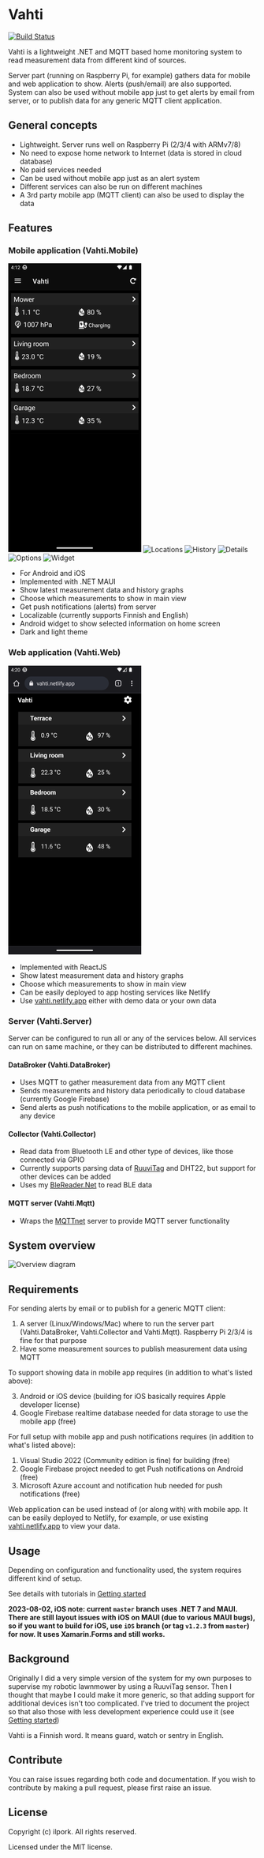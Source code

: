 # Vahti
[![Build Status](https://dev.azure.com/ilpork/github/_apis/build/status/ilpork.Vahti?branchName=master)](https://dev.azure.com/ilpork/github/_build/latest?definitionId=3&branchName=master)
<!--
Hide Netlify badge for now. It indicates incorrectly "failed" when build has been auto-canceled due to site content not changed
https://answers.netlify.com/t/status-badge-incorrectly-shows-failing-when-deploy-is-auto-cancelled/7316
[![Netlify Status](https://api.netlify.com/api/v1/badges/b93f50a0-c805-4447-ade1-4c704da1945e/deploy-status)](https://app.netlify.com/sites/vahti/deploys)-->

Vahti is a lightweight .NET and MQTT based home monitoring system to read measurement data from different kind of sources. 

Server part (running on Raspberry Pi, for example) gathers data for mobile and web application to show. Alerts (push/email) are also supported. System can also be used without mobile app just to get alerts by email from server, or to publish data for any generic MQTT client application.

## General concepts
- Lightweight. Server runs well on Raspberry Pi (2/3/4 with ARMv7/8)
- No need to expose home network to Internet (data is stored in cloud database)
- No paid services needed
- Can be used without mobile app just as an alert system
- Different services can also be run on different machines
- A 3rd party mobile app (MQTT client) can also be used to display the data

## Features
### Mobile application (Vahti.Mobile)
![Locations (Dark)](doc/images/locations_dark.png) 
![Locations](doc/images/locations.png) 
![History](doc/images/history.png)
![Details](doc/images/details.png)
![Options](doc/images/options.png)
![Widget](doc/images/widget.png)

- For Android and iOS
- Implemented with .NET MAUI
- Show latest measurement data and history graphs
- Choose which measurements to show in main view
- Get push notifications (alerts) from server 
- Localizable (currently supports Finnish and English)
- Android widget to show selected information on home screen
- Dark and light theme
### Web application (Vahti.Web)
![Web application](doc/images/react_app.png)
- Implemented with ReactJS
- Show latest measurement data and history graphs
- Choose which measurements to show in main view
- Can be easily deployed to app hosting services like Netlify
- Use [vahti.netlify.app](https://vahti.netlify.app) either with demo data or your own data

### Server (Vahti.Server)
Server can be configured to run all or any of the services below. All services can run on same machine, or they can be distributed to different machines.
#### DataBroker (Vahti.DataBroker)
- Uses MQTT to gather measurement data from any MQTT client
- Sends measurements and history data periodically to cloud database (currently Google Firebase)
- Send alerts as push notifications to the mobile application, or as email to any device
#### Collector (Vahti.Collector)
- Read data from Bluetooth LE and other type of devices, like those connected via GPIO
- Currently supports parsing data of [RuuviTag](https://www.ruuvi.com) and DHT22, but support for other devices can be added
- Uses my [BleReader.Net](https://github.com/ilpork/BleReader.Net) to read BLE data
#### MQTT server (Vahti.Mqtt)
- Wraps the [MQTTnet](https://github.com/chkr1011/MQTTnet) server to provide MQTT server functionality

## System overview
![Overview diagram](doc/images/overview.png)

## Requirements
For sending alerts by email or to publish for a generic MQTT client:
1) A server (Linux/Windows/Mac) where to run the server part (Vahti.DataBroker, Vahti.Collector and Vahti.Mqtt). Raspberry Pi 2/3/4 is fine for that purpose
2) Have some measurement sources to publish measurement data using MQTT

To support showing data in mobile app requires (in addition to what's listed above):

3. Android or iOS device (building for iOS basically requires Apple developer license)
4. Google Firebase realtime database needed for data storage to use the mobile app (free)

For full setup with mobile app and push notifications requires (in addition to what's listed above):
1. Visual Studio 2022 (Community edition is fine) for building (free)
4. Google Firebase project needed to get Push notifications on Android (free) 
5. Microsoft Azure account and notification hub needed for push notifications (free)

Web application can be used instead of (or along with) with mobile app. It can be easily deployed to Netlify, for example, or use existing [vahti.netlify.app](https://vahti.netlify.app) to view your data.

## Usage
Depending on configuration and functionality used, the system requires different kind of setup. 

See details with tutorials in [Getting started](doc/GettingStarted.md)

**2023-08-02, iOS note: current `master` branch uses .NET 7 and MAUI. There are still layout issues with iOS on MAUI (due to various MAUI bugs), so if you want to build for iOS, use `iOS` branch (or  tag `v1.2.3` from `master`) for now. It uses Xamarin.Forms and still works.**

## Background
Originally I did a very simple version of the system for my own purposes to supervise my robotic lawnmower by using a RuuviTag sensor. Then I thought that maybe I could make it more generic, so that adding support for additional devices isn't too complicated. I've tried to document the project so that also those with less development experience could use it (see [Getting started](doc/GettingStarted.md))

Vahti is a Finnish word. It means guard, watch or sentry in English. 

## Contribute
You can raise issues regarding both code and documentation. If you wish to contribute by making a pull request, please first raise an issue.

## License

Copyright (c) ilpork. All rights reserved.

Licensed under the MIT license.